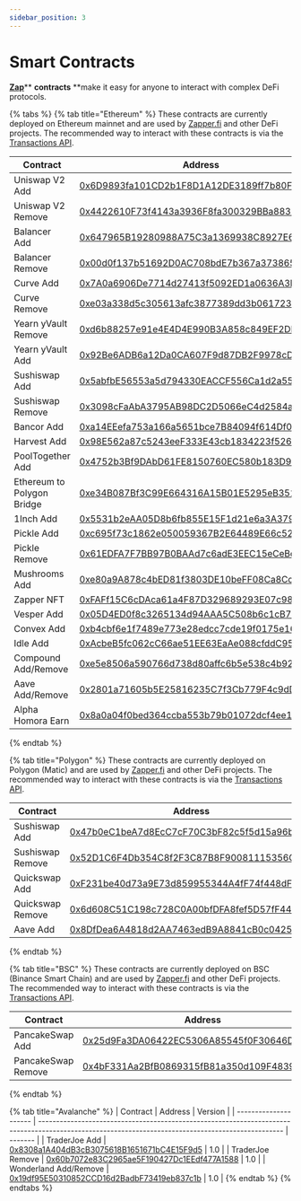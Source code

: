 ```yaml
---
sidebar_position: 3
---
```


# Smart Contracts

[**Zap**](https://learn.zapper.fi/articles/what-is-a-zap)** **contracts** **make it easy for anyone to interact with complex DeFi protocols.

{% tabs %}
{% tab title="Ethereum" %}
These contracts are currently deployed on Ethereum mainnet and are used by [Zapper.fi](https://zapper.fi) and other DeFi projects. The recommended way to interact with these contracts is via the [Transactions API](../zapper-api/api-guides/#transactions-api).

| Contract                   | Address                                                                                                                    | Version |
| -------------------------- | -------------------------------------------------------------------------------------------------------------------------- | ------- |
| Uniswap V2 Add             | [0x6D9893fa101CD2b1F8D1A12DE3189ff7b80FdC10](https://etherscan.io/address/0x6d9893fa101cd2b1f8d1a12de3189ff7b80fdc10)      | 5.0     |
| Uniswap V2 Remove          | [0x4422610F73f4143a3936F8fa300329BBa8833b54](https://etherscan.io/address/0x4422610f73f4143a3936f8fa300329bba8833b54)      | 5.0     |
| Balancer Add               | [0x647965B19280988A75C3a1369938C8927E6c8715](https://etherscan.io/address/0x647965b19280988a75c3a1369938c8927e6c8715)      | 4.0     |
| Balancer Remove            | [0x00d0f137b51692D0AC708bdE7b367a373865cFfe](https://etherscan.io/address/0x00d0f137b51692D0AC708bdE7b367a373865cFfe)      | 2.2     |
| Curve Add                  | [0x7A0a6906De7714d27413f5092ED1a0636A3FBc9A](https://etherscan.io/address/0x7a0a6906de7714d27413f5092ed1a0636a3fbc9a)      | 4.0     |
| Curve Remove               | [0xe03a338d5c305613afc3877389dd3b0617233387](https://etherscan.io/address/0xe03a338d5c305613afc3877389dd3b0617233387)      | 4.2     |
| Yearn yVault Remove        | [0xd6b88257e91e4E4D4E990B3A858c849EF2DFdE8c](https://etherscan.io/address/0xd6b88257e91e4e4d4e990b3a858c849ef2dfde8c)      | 3.0.1   |
| Yearn yVault Add           | [0x92Be6ADB6a12Da0CA607F9d87DB2F9978cD6ec3E](https://etherscan.io/address/0x92be6adb6a12da0ca607f9d87db2f9978cd6ec3e)      | 4.0     |
| Sushiswap Add              | [0x5abfbE56553a5d794330EACCF556Ca1d2a55647C](https://etherscan.io/address/0x5abfbe56553a5d794330eaccf556ca1d2a55647c)      | 4.0     |
| Sushiswap Remove           | [0x3098cFaAbA3795AB98DC2D5066eC4d2584ae7C68](https://etherscan.io/address/0x3098cfaaba3795ab98dc2d5066ec4d2584ae7c68)      | 4.0     |
| Bancor Add                 | [0xa14EEefa753a166a5651bce7B84094f614Df0D05](https://etherscan.io/address/0xa14EEefa753a166a5651bce7B84094f614Df0D05)      | 2.1     |
| Harvest Add                | [0x98E562a87c5243eeF333E43cb1834223f526c434](https://etherscan.io/address/0x98e562a87c5243eef333e43cb1834223f526c434)      | 3.0     |
| PoolTogether Add           | [0x4752b3Bf9DAbD61FE8150760EC580b183D9fdA57](https://etherscan.io/address/0x4752b3bf9dabd61fe8150760ec580b183d9fda57)      | 2.0     |
| Ethereum to Polygon Bridge | [0xe34B087Bf3C99E664316A15B01E5295eB3512760](https://etherscan.io/address/0xe34b087bf3c99e664316a15b01e5295eb3512760)      | 1.1     |
| 1Inch Add                  | [0x5531b2eAA05D8b6fb855E15F1d21e6a3A3794B4d](https://etherscan.io/address/0x5531b2eAA05D8b6fb855E15F1d21e6a3A3794B4d#code) | 1.0     |
| Pickle Add                 | [0xc695f73c1862e050059367B2E64489E66c525983](https://etherscan.io/address/0xc695f73c1862e050059367b2e64489e66c525983)      | 1.0     |
| Pickle Remove              | [0x61EDFA7F7BB97B0BAAd7c6adE3EEC15eCeBd7dCB](https://etherscan.io/address/0x61edfa7f7bb97b0baad7c6ade3eec15ecebd7dcb)      | 1.0     |
| Mushrooms Add              | [0xe80a9A878c4bED81f3803DE10beFF08Ca8Cd8c61](https://etherscan.io/address/0xe80a9a878c4bed81f3803de10beff08ca8cd8c61)      | 2.0     |
| Zapper NFT                 | [0xFAFf15C6cDAca61a4F87D329689293E07c98f578](https://etherscan.io/address/0xfaff15c6cdaca61a4f87d329689293e07c98f578)      | 1.0.5   |
| Vesper Add                 | [0x05D4ED0f8c3265134d94AAA5C508b6c1cB7095Fd](https://etherscan.io/address/0x05d4ed0f8c3265134d94aaa5c508b6c1cb7095fd)      | 1.0     |
| Convex Add                 | [0xb4cbf6e1f7489e773e28edcc7cde19f0175e16d9](https://etherscan.io/address/0xb4cbf6e1f7489e773e28edcc7cde19f0175e16d9)      | 1.0     |
| Idle Add                   | [0xAcbeB5fc062cC66ae51EE63EaAe088cfddC9586a](https://etherscan.io/address/0xacbeb5fc062cc66ae51ee63eaae088cfddc9586a)      | 1.0     |
| Compound Add/Remove        | [0xe5e8506a590766d738d80affc6b5e538c4b92f82](https://etherscan.io/address/0xe5e8506a590766d738d80affc6b5e538c4b92f82)      | 1.0     |
| Aave Add/Remove            | [0x2801a71605b5E25816235C7f3Cb779F4c9dD60Ee](https://etherscan.io/address/0x2801a71605b5e25816235c7f3cb779f4c9dd60ee)      | 1.0.2   |
| Alpha Homora Earn          | [0x8a0a04f0bed364ccba553b79b01072dcf4ee153b](https://etherscan.io/address/0x8a0a04f0bed364ccba553b79b01072dcf4ee153b)      | 1.0     |
{% endtab %}

{% tab title="Polygon" %}
These contracts are currently deployed on Polygon (Matic) and are used by [Zapper.fi](https://zapper.fi) and other DeFi projects. The recommended way to interact with these contracts is via the [Transactions API](../zapper-api/api-guides/#transactions-api).

| Contract         | Address                                                                                                                                               | Version |
| ---------------- | ----------------------------------------------------------------------------------------------------------------------------------------------------- | ------- |
| Sushiswap Add    | [0x47b0eC1beA7d8EcC7cF70C3bF82c5f5d15a96b6D](https://explorer-mainnet.maticvigil.com/address/0x47b0eC1beA7d8EcC7cF70C3bF82c5f5d15a96b6D/transactions) | 3.0     |
| Sushiswap Remove | [0x52D1C6F4Db354C8f2F3C87B8F90081115356C597](https://polygonscan.com/address/0x52D1C6F4Db354C8f2F3C87B8F90081115356C597)                              | 3.0     |
| Quickswap Add    | [0xF231be40d73a9E73d859955344A4fF74f448dF34](https://explorer-mainnet.maticvigil.com/address/0xF231be40d73a9E73d859955344A4fF74f448dF34/transactions) | 2.0     |
| Quickswap Remove | [0x6d608C51C198c728C0A00bfDFA8fef5D57fF4424](https://polygonscan.com/address/0x6d608c51c198c728c0a00bfdfa8fef5d57ff4424)                              | 2.0     |
| Aave Add         | [0x8DfDea6A4818d2AA7463edB9A8841cB0c04255aF](https://polygonscan.com/address/0x8dfdea6a4818d2aa7463edb9a8841cb0c04255af)                              | 1.0.2   |
{% endtab %}

{% tab title="BSC" %}
These contracts are currently deployed on BSC (Binance Smart Chain) and are used by [Zapper.fi](https://zapper.fi) and other DeFi projects. The recommended way to interact with these contracts is via the [Transactions API](../zapper-api/api-guides/#transactions-api).

| Contract           | Address                                                                                                              | Version |
| ------------------ | -------------------------------------------------------------------------------------------------------------------- | ------- |
| PancakeSwap Add    | [0x25d9Fa3DA06422EC5306A85545f0F30646D30eCd](https://bscscan.com/address/0x25d9fa3da06422ec5306a85545f0f30646d30ecd) | 3.1     |
| PancakeSwap Remove | [0x4bF331Aa2BfB0869315fB81a350d109F4839f81b](https://bscscan.com/address/0x4bF331Aa2BfB0869315fB81a350d109F4839f81b) | 3.0     |
{% endtab %}

{% tab title="Avalanche" %}
| Contract              | Address                                                                                                                                            | Version |
| --------------------- | -------------------------------------------------------------------------------------------------------------------------------------------------- | ------- |
| TraderJoe Add         | [0x8308a1A404dB3cB3075618B1651671bC4E15F9d5](https://cchain.explorer.avax.network/address/0x8308a1A404dB3cB3075618B1651671bC4E15F9d5/transactions) | 1.0     |
| TraderJoe Remove      | [0x60b7072e83C2965ae5F190427Dc1EEdf477A1588](https://cchain.explorer.avax.network/address/0x60b7072e83C2965ae5F190427Dc1EEdf477A1588/transactions) | 1.0     |
| Wonderland Add/Remove | [0x19df95E50310852CCD16d2BadbF73419eb837c1b](https://cchain.explorer.avax.network/address/0x19df95E50310852CCD16d2BadbF73419eb837c1b/transactions) | 1.0     |
{% endtab %}
{% endtabs %}
